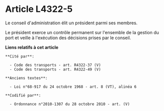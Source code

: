 # Article L4322-5

Le conseil d'administration élit un président parmi ses membres.

Le président exerce un contrôle permanent sur l'ensemble de la gestion du port et veille à l'exécution des décisions prises
par le conseil.

**Liens relatifs à cet article**

	**Cité par**:

	  - Code des transports - art. R4322-37 (V)
	  - Code des transports - art. R4322-49 (V)

	**Anciens textes**:

	  - Loi n°68-917 du 24 octobre 1968 - art. 8 (VT), alinéa 6

	**Codifié par**:

	  - Ordonnance n°2010-1307 du 28 octobre 2010 - art. (V)
